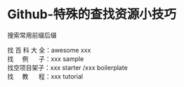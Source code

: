 # Github-特殊的查找资源小技巧


搜索常用前缀后缀</br>

找&nbsp;百&nbsp;科&nbsp;大&nbsp;全：awesome xxx<br/>
找&nbsp;&nbsp;&nbsp;&nbsp;&nbsp;例&nbsp;&nbsp;&nbsp;&nbsp;&nbsp;&nbsp;子：xxx sample<br/>
找空项目架子：xxx starter /xxx boilerplate<br/>
找&nbsp;&nbsp;&nbsp;&nbsp;&nbsp;教&nbsp;&nbsp;&nbsp;&nbsp;&nbsp;&nbsp;程：xxx tutorial<br/>
